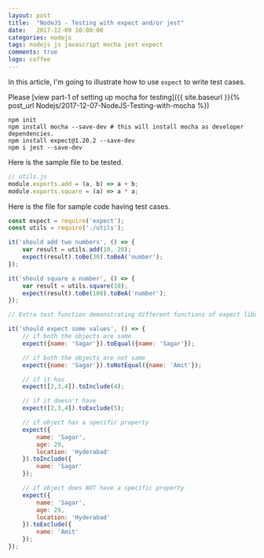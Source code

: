 ```yaml
---
layout: post
title:  "NodeJS - Testing with expect and/or jest"
date:   2017-12-09 10:00:00
categories: nodejs
tags: nodejs js javascript mocha jest expect
comments: true
logo: coffee
---
```


In this article, I'm going to illustrate how to use `expect` to write test cases.

Please [view part-1 of setting up mocha for testing]({{ site.baseurl }}{% post_url Nodejs/2017-12-07-NodeJS-Testing-with-mocha %})

```
npm init
npm install mocha --save-dev # this will install mocha as developer dependencies.
npm install expect@1.20.2 --save-dev
npm i jest --save-dev
```

Here is the sample file to be tested.

```javascript
// utils.js
module.exports.add = (a, b) => a + b;
module.exports.square = (a) => a * a;
```

Here is the file for sample code having test cases.

```javascript
const expect = require('expect');
const utils = require('./utils');

it('should add two numbers', () => {
    var result = utils.add(10, 20);
    expect(result).toBe(30).toBeA('number');
});

it('should square a number', () => {
    var result = utils.square(10);
    expect(result).toBe(100).toBeA('number');
});

// Extra test function demonstrating different functions of expect library.

it('should expect some values', () => {
    // if both the objects are same
    expect({name: 'Sagar'}).toEqual({name: 'Sagar'});

    // if both the objects are not same
    expect({name: 'Sagar'}).toNotEqual({name: 'Amit'});

    // if it has
    expect([2,3,4]).toInclude(4);

    // if it doesn't have
    expect([2,3,4]).toExclude(5);

    // if object has a specific property
    expect({
        name: 'Sagar',
        age: 29,
        location: 'Hyderabad'
    }).toInclude({
        name: 'Sagar'
    });

    // if object does NOT have a specific property
    expect({
        name: 'Sagar',
        age: 29,
        location: 'Hyderabad'
    }).toExclude({
        name: 'Amit'
    });
});

```
